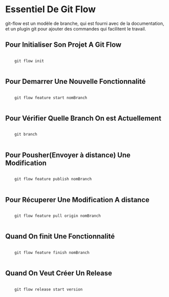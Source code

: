 # Essentiel De Git Flow

git-flow est un modèle de branche, qui est fourni avec de la documentation, et un plugin git pour ajouter des commandes qui facilitent le travail.

## Pour Initialiser Son Projet A Git Flow

<pre>
<code>
	git flow init
</code>
</pre>

## Pour Demarrer Une Nouvelle Fonctionnalité

<pre>
<code>
	git flow feature start nomBranch
</code>
</pre>

## Pour Vérifier Quelle Branch On est Actuellement

<pre>
<code>
	git branch
</code>
</pre>

## Pour Pousher(Envoyer à distance) Une Modification

<pre>
<code>
	git flow feature publish nomBranch
</code>
</pre>

## Pour Récuperer Une Modification A distance

<pre>
<code>
	git flow feature pull origin nomBranch
</code>
</pre>


## Quand On finit Une Fonctionnalité

<pre>
<code>
	git flow feature finish nomBranch
</code>
</pre>

## Quand On Veut Créer Un Release

<pre>
<code>
	git flow release start version
</code>
</pre>